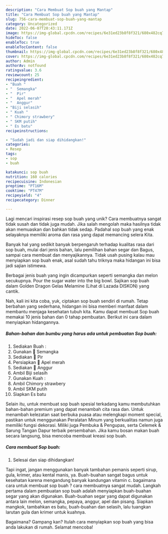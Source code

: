 ```yaml
---
description: "Cara Membuat Sop buah yang Mantap"
title: "Cara Membuat Sop buah yang Mantap"
slug: 756-cara-membuat-sop-buah-yang-mantap
category: Uncategorized
date: 2022-06-07T20:43:11.171Z
image: https://img-global.cpcdn.com/recipes/6e31ed23b8f8f321/680x482cq70/sop-buah-foto-resep-utama.jpg
hideToc: false
enableToc: true
enableTocContent: false
thumbnail: https://img-global.cpcdn.com/recipes/6e31ed23b8f8f321/680x482cq70/sop-buah-foto-resep-utama.jpg
cover: https://img-global.cpcdn.com/recipes/6e31ed23b8f8f321/680x482cq70/sop-buah-foto-resep-utama.jpg
author: Admin
authorAv: notfound
ratingvalue: 3.6
reviewcount: 25
recipeingredient:
- "Buah "
- "  Semangka"
- "  Pir"
- "  Apel merah"
- "  Anggur"
- "Biji selasih"
- " Kuah "
- " Chimory strawbery"
- " SKM putih"
- " Es batu"
recipeinstructions:

- "Sudah jadi dan siap dihidangkan!"
categories:
- Resep
tags:
- sop
- buah

katakunci: sop buah 
nutrition: 160 calories
recipecuisine: Indonesian
preptime: "PT16M"
cooktime: "PT47M"
recipeyield: "4"
recipecategory: Dinner

---
```





Lagi mencari inspirasi resep sop buah yang unik? Cara membuatnya sangat tidak susah dan tidak juga mudah. Jika salah mengolah maka hasilnya tidak akan memuaskan dan bahkan tidak sedap. Padahal sop buah yang enak selayaknya memiliki aroma dan rasa yang dapat memancing selera Kita.





Banyak hal yang sedikit banyak berpengaruh terhadap kualitas rasa dari sop buah, mulai dari jenis bahan, lalu pemilihan bahan segar dan Bagus, sampai cara membuat dan menyajikannya. Tidak usah pusing kalau mau menyiapkan sop buah enak,      asal sudah tahu triknya maka hidangan ini bisa jadi sajian istimewa.














Berbagai jenis buah yang ingin dicampurkan seperti semangka dan melon secukupnya. Pour the sugar water into the big bowl. Sajikan sop buah dalam Golden Dragon Gelas Melamine (Lihat di Lazada DISKON) yang cantik.






Nah, kali ini kita coba, yuk, ciptakan sop buah sendiri di rumah. Tetap berbahan yang sederhana, hidangan ini bisa memberi manfaat dalam membantu menjaga kesehatan tubuh kita. Kamu dapat membuat Sop buah memakai 10 jenis bahan dan 0 tahap pembuatan. Berikut ini cara dalam menyiapkan hidangannya.

<!--inarticleads1-->

##### Bahan-bahan dan bumbu yang harus ada untuk pembuatan Sop buah:

1. Sediakan Buah :
1. Gunakan  🍉 Semangka
1. Sediakan  🍐 Pir
1. Persiapkan  🍎 Apel merah
1. Sediakan  🍇 Anggur
1. Ambil Biji selasih
1. Gunakan  Kuah :
1. Ambil  Chimory strawbery
1. Ambil  SKM putih
1. Siapkan  Es batu


Selain itu, untuk membuat sop buah spesial terkadang kamu membutuhkan bahan-bahan premium yang dapat menambah cita rasa dan. Untuk menambah kelezatan saat berbuka puasa atau melengkapi moment special, pastikan untuk menggunakan Peralatan Minum yang berkualitas namun juga memiliki fungsi dekorasi. Miliki juga Pembuka &amp; Pengupas, serta Celemek &amp; Sarung Tangan Dapur terbaik persembahan. Jika kamu bosan makan buah secara langsung, bisa mencoba membuat kreasi sop buah. 

<!--inarticleads2-->

##### Cara membuat Sop buah:


1. Selesai dan siap dihidangkan!

Tapi ingat, jangan menggunakan banyak tambahan pemanis seperti sirup, gula, krimer, atau kental manis, ya. Buah-buahan sangat bagus untuk kesehatan karena mengandung banyak kandungan vitamin c. bagaimana cara untuk membuat sop buah ? cara membuatnya sangat mudah. Langkah pertama dalam pembuatan sop buah adalah menyiapkan buah-buahan segar yang akan digunakan. Buah-buahan segar yang dapat digunakan antara lain melon, semangka, pepaya, anggur, apel dan pisang. Siapkan mangkok, tambahkan es batu, buah-buahan dan selasih, lalu tuangkan larutan gula dan krimer untuk kuahnya. 

Bagaimana? Gampang kan? Itulah cara menyiapkan sop buah yang bisa anda lakukan di rumah. Selamat mencoba!
